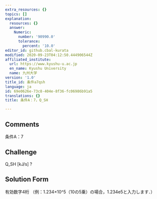 ```yaml
---
extra_resources: {}
topics: []
explanation:
  resources: {}
  answer:
    Numeric:
      number: '90990.0'
      tolerance:
        percent: '10.0'
editor_id: github.cbal-kurata
modified: 2020-09-23T04:12:50.444906544Z
affiliated_institute:
  url: https://www.kyushu-u.ac.jp
  en_name: Kyushu University
  name: 九州大学
version: '1.0'
title_id: 条件a7qsh
language: ja
id: 69e0626e-73c8-404e-8f36-fc06986b91a5
translations: {}
title: 条件A：7，Q_SH

---
```


## Comments
条件A：7

## Challenge
Q_SH [kJ/s] ?

## Solution Form
有効数字4桁
（例：1.234×10^5（10の5乗）の場合，1.234e5と入力します．）




